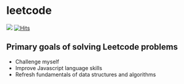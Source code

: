 # leetcode
<img src="https://img.shields.io/badge/language-javascript-blue"> [![Hits](https://hits.seeyoufarm.com/api/count/incr/badge.svg?url=https%3A%2F%2Fgithub.com%2Fmooseonpark%2Fleetcode&count_bg=%2379C83D&title_bg=%23555555&icon=&icon_color=%23E7E7E7&title=hits&edge_flat=false)](https://hits.seeyoufarm.com)

## Primary goals of solving Leetcode problems 

- Challenge myself
- Improve Javascript language skills
- Refresh fundamentals of data structures and algorithms

 
